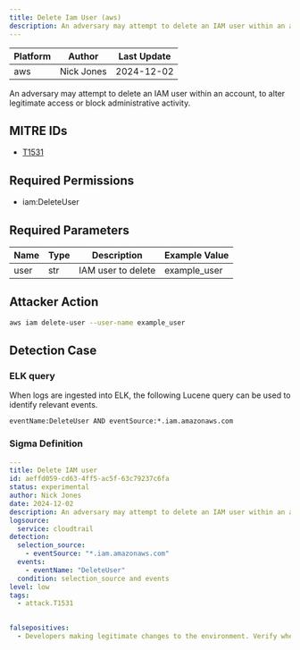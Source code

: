 ```yaml
---
title: Delete Iam User (aws)
description: An adversary may attempt to delete an IAM user within an account, to alter legitimate access or block administrative activity. 
---
```


| Platform               | Author               | Last Update                 |
| ---------------------- | -------------------- | --------------------------- |
| aws | Nick Jones | 2024-12-02 |

An adversary may attempt to delete an IAM user within an account, to alter legitimate access or block administrative activity.

## MITRE IDs

* [T1531](https://attack.mitre.org/techniques/T1531/)

## Required Permissions

* iam:DeleteUser

## Required Parameters

| Name       | Type                  | Description                  | Example Value          |
| ---------- | --------------------- | ---------------------------- | ---------------------- |
| user | str | IAM user to delete | example_user |

## Attacker Action

```bash
aws iam delete-user --user-name example_user
```

## Detection Case

### ELK query

When logs are ingested into ELK, the following Lucene query can be used to identify relevant events.

```
eventName:DeleteUser AND eventSource:*.iam.amazonaws.com  
```

### Sigma Definition

```yaml
---
title: Delete IAM user
id: aeffd059-cd63-4ff5-ac5f-63c79237c6fa
status: experimental
author: Nick Jones
date: 2024-12-02
description: An adversary may attempt to delete an IAM user within an account, to alter legitimate access or block administrative activity.
logsource:
  service: cloudtrail
detection:
  selection_source:
    - eventSource: "*.iam.amazonaws.com"
  events:
    - eventName: "DeleteUser"
  condition: selection_source and events
level: low
tags:
  - attack.T1531
  

falsepositives:
  - Developers making legitimate changes to the environment. Verify whether the user identity, user agent, and/or hostname should be making changes in your environment.
```